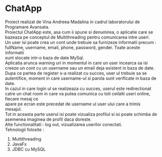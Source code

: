 # ChatApp
Proiect realizat de Vina Andreea Madalina in cadrul laboratorului de Programare Avansata. <br>
Proiectul ChatApp este, asa cum ii spune si denumirea, o aplicatie care se bazeaza pe conceptul de Multithreading pentru comunicarea intre useri. <br>
Un user isi poate crea un cont unde trebuie sa furnizeze informatii precum : fullName, username, email, phone, password, gender. Toate aceste informatii <br>
sunt stocate intr-o baza de date MySql. <br>
Aplicatia arunca warning uri in momentul in care un user incearca sa isi creeze un cont cu un username sau un email deja existent in baza de date. <br>
Dupa ce partea de register s-a realizat cu succes, user ul trebuie sa se autentifice, moment in care username-ul si parola sunt verificate in baza de date. <br>
In cazul in care login ul se realizeaza cu succes, userul este redirectionat catre un chat room in care va putea comunica cu toti ceilalti useri online, fiecare mesaj ce <br>
apare pe ecran este precedat de username ul user ului care a trimis mesajul. <br>
Tot in aceasta parte userul isi poate vizualiza profilul si isi poate schimba de asemenea imaginea de profil daca doreste. <br>
Alte functionalitati : log out, vizualizarea userilor conectati. <br>
Tehnologii folosite : <br>
  1. Multithreading <br>
  2. JavaFx
  3. JDBC cu MySQL
